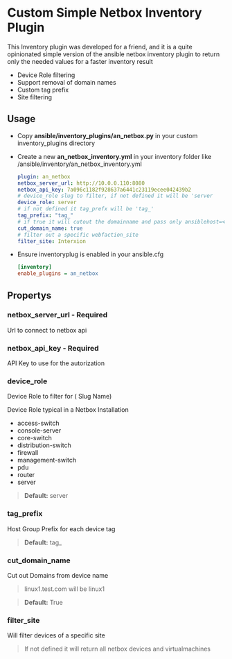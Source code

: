 # Custom Simple Netbox Inventory Plugin

This Inventory plugin was developed for a friend, and it is a quite opinionated simple version of the ansible netbox inventory plugin
to return only the needed values for a faster inventory result

- Device Role filtering
- Support removal of domain names
- Custom tag prefix
- Site filtering

## Usage

- Copy **ansible/inventory_plugins/an_netbox.py** in your custom inventory_plugins directory
- Create a new **an_netbox_inventory.yml** in your inventory folder like /ansible/inventory/an_netbox_inventory.yml

  ```yaml
  plugin: an_netbox
  netbox_server_url: http://10.0.0.110:8080
  netbox_api_key: 7a096c1182f928637a6441c23119ecee042439b2
  # device_role slug to filter, if not defined it will be 'server
  device_role: server
  # if not defined it tag_prefx will be 'tag_'
  tag_prefix: "tag_"
  # if true it will cutout the domainname and pass only ansiblehost=<device_name>
  cut_domain_name: true
  # filter out a specific webfaction_site
  filter_site: Interxion
  ```

- Ensure inventoryplug is enabled in your ansible.cfg

  ```ini
  [inventory]
  enable_plugins = an_netbox
  ```

## Propertys

### netbox_server_url - **Required**

Url to connect to netbox api

### netbox_api_key - **Required**

API Key to use for the autorization

### device_role

Device Role to filter for ( Slug Name)

Device Role typical in a Netbox Installation

- access-switch
- console-server
- core-switch
- distribution-switch
- firewall
- management-switch
- pdu
- router
- server

> **Default:** server

### tag_prefix

Host Group Prefix for each device tag

> **Default:** tag_

### cut_domain_name

Cut out Domains from device name

> linux1.test.com will be linux1

> **Default:** True

### filter_site

Will filter devices of a specific site

> If not defined it will return all netbox devices and virtualmachines
